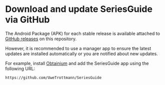# Download and update SeriesGuide via GitHub

The Android Package (APK) for each stable release is available attached to 
[GitHub releases](https://github.com/UweTrottmann/SeriesGuide/releases) on this repository.

However, it is recommended to use a manager app to ensure the latest updates are installed 
automatically or you are notified about new updates.

For example, install [Obtainium](https://obtainium.imranr.dev/) and add the SeriesGuide app using
the following URL:

```text
https://github.com/UweTrottmann/SeriesGuide
```
